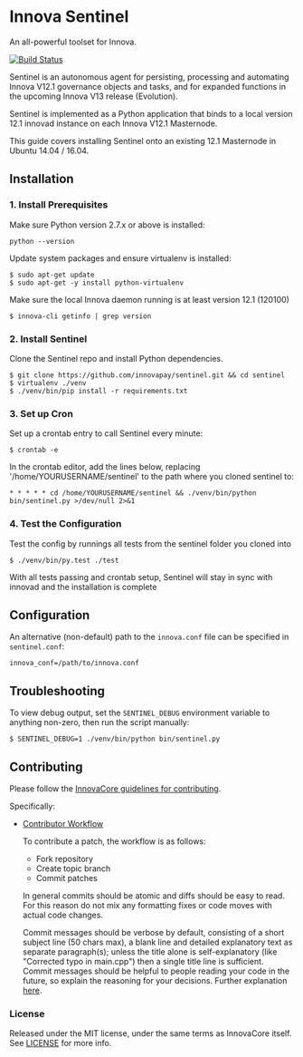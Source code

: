 # Innova Sentinel

An all-powerful toolset for Innova.

[![Build Status](https://travis-ci.org/innovapay/sentinel.svg?branch=master)](https://travis-ci.org/innovapay/sentinel)

Sentinel is an autonomous agent for persisting, processing and automating Innova V12.1 governance objects and tasks, and for expanded functions in the upcoming Innova V13 release (Evolution).

Sentinel is implemented as a Python application that binds to a local version 12.1 innovad instance on each Innova V12.1 Masternode.

This guide covers installing Sentinel onto an existing 12.1 Masternode in Ubuntu 14.04 / 16.04.

## Installation

### 1. Install Prerequisites

Make sure Python version 2.7.x or above is installed:

    python --version

Update system packages and ensure virtualenv is installed:

    $ sudo apt-get update
    $ sudo apt-get -y install python-virtualenv

Make sure the local Innova daemon running is at least version 12.1 (120100)

    $ innova-cli getinfo | grep version

### 2. Install Sentinel

Clone the Sentinel repo and install Python dependencies.

    $ git clone https://github.com/innovapay/sentinel.git && cd sentinel
    $ virtualenv ./venv
    $ ./venv/bin/pip install -r requirements.txt

### 3. Set up Cron

Set up a crontab entry to call Sentinel every minute:

    $ crontab -e

In the crontab editor, add the lines below, replacing '/home/YOURUSERNAME/sentinel' to the path where you cloned sentinel to:

    * * * * * cd /home/YOURUSERNAME/sentinel && ./venv/bin/python bin/sentinel.py >/dev/null 2>&1

### 4. Test the Configuration

Test the config by runnings all tests from the sentinel folder you cloned into

    $ ./venv/bin/py.test ./test

With all tests passing and crontab setup, Sentinel will stay in sync with innovad and the installation is complete

## Configuration

An alternative (non-default) path to the `innova.conf` file can be specified in `sentinel.conf`:

    innova_conf=/path/to/innova.conf

## Troubleshooting

To view debug output, set the `SENTINEL_DEBUG` environment variable to anything non-zero, then run the script manually:

    $ SENTINEL_DEBUG=1 ./venv/bin/python bin/sentinel.py

## Contributing

Please follow the [InnovaCore guidelines for contributing](https://github.com/innovapay/innova/blob/v0.12.1.x/CONTRIBUTING.md).

Specifically:

* [Contributor Workflow](https://github.com/innovapay/innova/blob/v0.12.1.x/CONTRIBUTING.md#contributor-workflow)

    To contribute a patch, the workflow is as follows:

    * Fork repository
    * Create topic branch
    * Commit patches

    In general commits should be atomic and diffs should be easy to read. For this reason do not mix any formatting fixes or code moves with actual code changes.

    Commit messages should be verbose by default, consisting of a short subject line (50 chars max), a blank line and detailed explanatory text as separate paragraph(s); unless the title alone is self-explanatory (like "Corrected typo in main.cpp") then a single title line is sufficient. Commit messages should be helpful to people reading your code in the future, so explain the reasoning for your decisions. Further explanation [here](http://chris.beams.io/posts/git-commit/).

### License

Released under the MIT license, under the same terms as InnovaCore itself. See [LICENSE](LICENSE) for more info.
